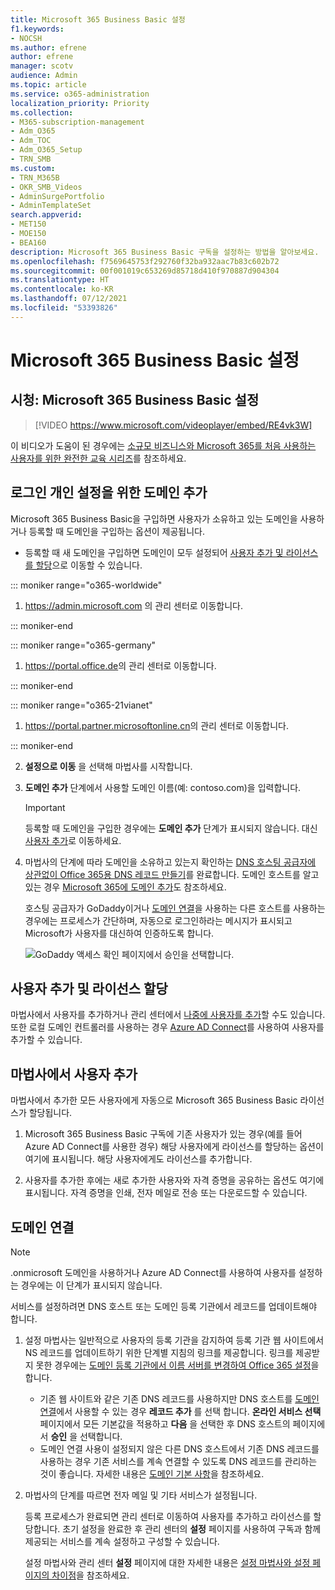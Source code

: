 ```yaml
---
title: Microsoft 365 Business Basic 설정
f1.keywords:
- NOCSH
ms.author: efrene
author: efrene
manager: scotv
audience: Admin
ms.topic: article
ms.service: o365-administration
localization_priority: Priority
ms.collection:
- M365-subscription-management
- Adm_O365
- Adm_TOC
- Adm_O365_Setup
- TRN_SMB
ms.custom:
- TRN_M365B
- OKR_SMB_Videos
- AdminSurgePortfolio
- AdminTemplateSet
search.appverid:
- MET150
- MOE150
- BEA160
description: Microsoft 365 Business Basic 구독을 설정하는 방법을 알아보세요.
ms.openlocfilehash: f7569645753f292760f32ba932aac7b83c602b72
ms.sourcegitcommit: 00f001019c653269d85718d410f970887d904304
ms.translationtype: HT
ms.contentlocale: ko-KR
ms.lasthandoff: 07/12/2021
ms.locfileid: "53393826"
---
```

# <a name="set-up-microsoft-365-business-basic"></a>Microsoft 365 Business Basic 설정

## <a name="watch-set-up-microsoft-365-business-basic"></a>시청: Microsoft 365 Business Basic 설정

> [!VIDEO https://www.microsoft.com/videoplayer/embed/RE4vk3W]

이 비디오가 도움이 된 경우에는 [소규모 비즈니스와 Microsoft 365를 처음 사용하는 사용자를 위한 완전한 교육 시리즈](../../business-video/index.yml)를 참조하세요.

## <a name="add-your-domain-to-personalize-sign-in"></a>로그인 개인 설정을 위한 도메인 추가

Microsoft 365 Business Basic을 구입하면 사용자가 소유하고 있는 도메인을 사용하거나 등록할 때 도메인을 구입하는 옵션이 제공됩니다.

- 등록할 때 새 도메인을 구입하면 도메인이 모두 설정되어 [사용자 추가 및 라이선스를 할당](#add-users-and-assign-licenses)으로 이동할 수 있습니다.

 ::: moniker range="o365-worldwide"

1. <a href="https://go.microsoft.com/fwlink/p/?linkid=2024339" target="_blank">https://admin.microsoft.com</a> 의 관리 센터로 이동합니다.

::: moniker-end

::: moniker range="o365-germany"

1. <a href="https://go.microsoft.com/fwlink/p/?linkid=848041" target="_blank">https://portal.office.de</a>의 관리 센터로 이동합니다.

::: moniker-end

::: moniker range="o365-21vianet"

1. <a href="https://go.microsoft.com/fwlink/p/?linkid=850627" target="_blank">https://portal.partner.microsoftonline.cn</a>의 관리 센터로 이동합니다.

::: moniker-end 

2. **설정으로 이동** 을 선택해 마법사를 시작합니다.
    
3. **도메인 추가** 단계에서 사용할 도메인 이름(예: contoso.com)을 입력합니다.

    > [!IMPORTANT]
    > 등록할 때 도메인을 구입한 경우에는 **도메인 추가** 단계가 표시되지 않습니다. 대신 [사용자 추가](#add-users-and-assign-licenses)로 이동하세요.

    
4. 마법사의 단계에 따라 도메인을 소유하고 있는지 확인하는 [DNS 호스팅 공급자에 상관없이 Office 365용 DNS 레코드 만들기](/office365/admin/get-help-with-domains/create-dns-records-at-any-dns-hosting-provider)를 완료합니다. 도메인 호스트를 알고 있는 경우 [Microsoft 365에 도메인 추가](/microsoft-365/admin/setup/add-domain)도 참조하세요.

    호스팅 공급자가 GoDaddy이거나 [도메인 연결](/office365/admin/get-help-with-domains/domain-connect)을 사용하는 다른 호스트를 사용하는 경우에는 프로세스가 간단하며, 자동으로 로그인하라는 메시지가 표시되고 Microsoft가 사용자를 대신하여 인증하도록 합니다.

    ![GoDaddy 액세스 확인 페이지에서 승인을 선택합니다.](../../media/godaddyauth.png)

## <a name="add-users-and-assign-licenses"></a>사용자 추가 및 라이선스 할당

마법사에서 사용자를 추가하거나 관리 센터에서 [나중에 사용자를 추가](../add-users/add-users.md)할 수도 있습니다. 또한 로컬 도메인 컨트롤러를 사용하는 경우 [Azure AD Connect](/azure/active-directory/hybrid/how-to-connect-install-express)를 사용하여 사용자를 추가할 수 있습니다.

## <a name="add-users-in-the-wizard"></a>마법사에서 사용자 추가

마법사에서 추가한 모든 사용자에게 자동으로 Microsoft 365 Business Basic 라이선스가 할당됩니다.

1. Microsoft 365 Business Basic 구독에 기존 사용자가 있는 경우(예를 들어 Azure AD Connect를 사용한 경우) 해당 사용자에게 라이선스를 할당하는 옵션이 여기에 표시됩니다. 해당 사용자에게도 라이선스를 추가합니다.

2. 사용자를 추가한 후에는 새로 추가한 사용자와 자격 증명을 공유하는 옵션도 여기에 표시됩니다. 자격 증명을 인쇄, 전자 메일로 전송 또는 다운로드할 수 있습니다.

## <a name="connect-your-domain"></a>도메인 연결

> [!NOTE]
> .onmicrosoft 도메인을 사용하거나 Azure AD Connect를 사용하여 사용자를 설정하는 경우에는 이 단계가 표시되지 않습니다.
  
서비스를 설정하려면 DNS 호스트 또는 도메인 등록 기관에서 레코드를 업데이트해야 합니다.
  
1. 설정 마법사는 일반적으로 사용자의 등록 기관을 감지하여 등록 기관 웹 사이트에서 NS 레코드를 업데이트하기 위한 단계별 지침의 링크를 제공합니다. 링크를 제공받지 못한 경우에는 [도메인 등록 기관에서 이름 서버를 변경하여 Office 365 설정](../get-help-with-domains/change-nameservers-at-any-domain-registrar.md)을 합니다. 

    - 기존 웹 사이트와 같은 기존 DNS 레코드를 사용하지만 DNS 호스트를 [도메인 연결](/office365/admin/get-help-with-domains/domain-connect)에서 사용할 수 있는 경우 **레코드 추가** 를 선택 합니다. **온라인 서비스 선택** 페이지에서 모든 기본값을 적용하고 **다음** 을 선택한 후 DNS 호스트의 페이지에서 **승인** 을 선택합니다.
    - 도메인 연결 사용이 설정되지 않은 다른 DNS 호스트에서 기존 DNS 레코드를 사용하는 경우 기존 서비스를 계속 연결할 수 있도록 DNS 레코드를 관리하는 것이 좋습니다. 자세한 내용은 [도메인 기본 사항](/office365/admin/get-help-with-domains/dns-basics)을 참조하세요.

2. 마법사의 단계를 따르면 전자 메일 및 기타 서비스가 설정됩니다.

    등록 프로세스가 완료되면 관리 센터로 이동하여 사용자를 추가하고 라이선스를 할당합니다. 초기 설정을 완료한 후 관리 센터의 **설정** 페이지를 사용하여 구독과 함께 제공되는 서비스를 계속 설정하고 구성할 수 있습니다.

    설정 마법사와 관리 센터 **설정** 페이지에 대한 자세한 내용은 [설정 마법사와 설정 페이지의 차이점](o365-setup-wizard-and-setup-page.md)을 참조하세요.